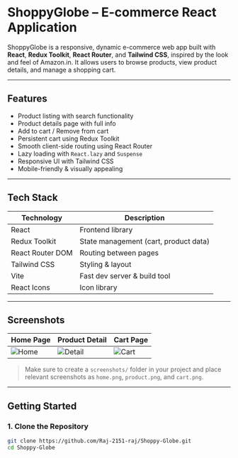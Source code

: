 #  ShoppyGlobe – E-commerce React Application

ShoppyGlobe is a responsive, dynamic e-commerce web app built with **React**, **Redux Toolkit**, **React Router**, and **Tailwind CSS**, inspired by the look and feel of Amazon.in. It allows users to browse products, view product details, and manage a shopping cart.

---

##   Features

-  Product listing with search functionality
-  Product details page with full info
-  Add to cart / Remove from cart
-  Persistent cart using Redux Toolkit
-  Smooth client-side routing using React Router
-  Lazy loading with `React.lazy` and `Suspense`
-  Responsive UI with Tailwind CSS
-  Mobile-friendly & visually appealing

---

##  Tech Stack

| Technology       | Description                           |
|------------------|---------------------------------------|
| React            | Frontend library                      |
| Redux Toolkit    | State management (cart, product data) |
| React Router DOM | Routing between pages                 |
| Tailwind CSS     | Styling & layout                      |
| Vite             | Fast dev server & build tool          |
| React Icons      | Icon library                          |

---

##  Screenshots

| Home Page | Product Detail | Cart Page |
|-----------|----------------|-----------|
| ![Home](./screenshots/home.png) | ![Detail](./screenshots/product.png) | ![Cart](./screenshots/cart.png) |

>  Make sure to create a `screenshots/` folder in your project and place relevant screenshots as `home.png`, `product.png`, and `cart.png`.

---

##  Getting Started

### 1. Clone the Repository

```bash
git clone https://github.com/Raj-2151-raj/Shoppy-Globe.git
cd Shoppy-Globe
